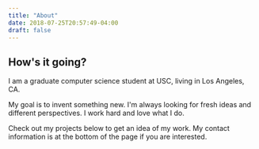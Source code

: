 ```yaml
---
title: "About"
date: 2018-07-25T20:57:49-04:00
draft: false
---
```


## How's it going?

I am a graduate computer science student at USC, living in Los Angeles, CA. 

My goal is to invent something new. I'm always looking for fresh ideas and different perspectives. I work hard and love
what I do.


Check out my projects below to get an idea of my work. My contact information is at the bottom of the page if you are
interested. 




